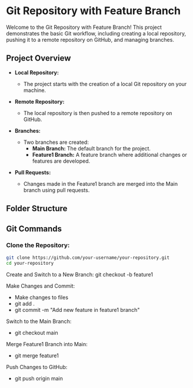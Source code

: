 # Git Repository with Feature Branch

Welcome to the Git Repository with Feature Branch! This project demonstrates the basic Git workflow, including creating a local repository, pushing it to a remote repository on GitHub, and managing branches.

## Project Overview

- **Local Repository:**
  - The project starts with the creation of a local Git repository on your machine.

- **Remote Repository:**
  - The local repository is then pushed to a remote repository on GitHub.

- **Branches:**
  - Two branches are created:
    - **Main Branch:** The default branch for the project.
    - **Feature1 Branch:** A feature branch where additional changes or features are developed.

- **Pull Requests:**
  - Changes made in the Feature1 branch are merged into the Main branch using pull requests.

## Folder Structure


## Git Commands

### Clone the Repository:

```bash
git clone https://github.com/your-username/your-repository.git
cd your-repository
```
Create and Switch to a New Branch: git checkout -b feature1

Make Changes and Commit: 
- Make changes to files
- git add .
- git commit -m "Add new feature in feature1 branch"
  
Switch to the Main Branch:
- git checkout main
  
Merge Feature1 Branch into Main:
- git merge feature1

Push Changes to GitHub:
- git push origin main
